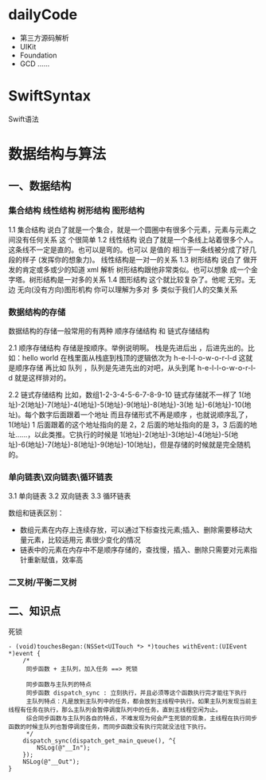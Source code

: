 # dailyCode

* 第三方源码解析
* UIKit
* Foundation
* GCD
……


# SwiftSyntax
Swift语法

# 数据结构与算法

## 一、数据结构

### 集合结构 线性结构 树形结构 图形结构

1.1 集合结构 说白了就是一个集合，就是一个圆圈中有很多个元素，元素与元素之间没有任何关系 这 个很简单
1.2 线性结构 说白了就是一个条线上站着很多个人。 这条线不一定是直的。也可以是弯的。也可以 是值的 相当于一条线被分成了好几段的样子 (发挥你的想象力)。 线性结构是一对一的关系
1.3 树形结构 说白了 做开发的肯定或多或少的知道 xml 解析 树形结构跟他非常类似。也可以想象
成一个金字塔。树形结构是一对多的关系
1.4 图形结构 这个就比较复杂了。他呢 无穷。无边 无向(没有方向)图形机构 你可以理解为多对
多 类似于我们人的交集关系


### 数据结构的存储

数据结构的存储一般常用的有两种 顺序存储结构 和 链式存储结构

2.1 顺序存储结构
存储是按顺序。举例说明啊。 栈是先进后出 ，后进先出的。比如：hello world 在栈里面从栈底到栈顶的逻辑依次为 h-e-l-l-o-w-o-r-l-d 这就是顺序存储 再比如 队列 ，队列是先进先出的对吧，从头到尾 h-e-l-l-o-w-o-r-l-d 就是这样排对的。

2.2 链式存储结构
比如，数组1-2-3-4-5-6-7-8-9-10 链式存储就不一样了 1(地址)-2(地址)-7(地址)-4(地址)-5(地址)-9(地址)-8(地址)-3(地 址)-6(地址)-10(地址)。每个数字后面跟着一个地址 而且存储形式不再是顺序 ，也就说顺序乱了，1(地址) 1 后面跟着的这个地址指向的是 2，2 后面的地址指向的是 3，3 后面的地址……，以此类推。它执行的时候是 1(地址)-2(地址)-3(地址)-4(地址)-5(地址)-6(地址)-7(地址)-8(地址)-9(地址)-10(地址)，但是存储的时候就是完全随机的。

### 单向链表\双向链表\循环链表

3.1 单向链表
3.2 双向链表
3.3 循环链表


数组和链表区别：
* 数组元素在内存上连续存放，可以通过下标查找元素;插入、删除需要移动大量元素，比较适用元 素很少变化的情况
* 链表中的元素在内存中不是顺序存储的，查找慢，插入、删除只需要对元素指针重新赋值，效率高


### 二叉树/平衡二叉树

## 二、知识点

死锁
```
- (void)touchesBegan:(NSSet<UITouch *> *)touches withEvent:(UIEvent *)event {
    /*
     同步函数 + 主队列，加入任务 ==> 死锁
     
     同步函数与主队列的特点
     同步函数 dispatch_sync : 立刻执行，并且必须等这个函数执行完才能往下执行
     主队列特点：凡是放到主队列中的任务，都会放到主线程中执行。如果主队列发现当前主线程有任务在执行，那么主队列会暂停调度队列中的任务，直到主线程空闲为止。
     综合同步函数与主队列各自的特点，不难发现为何会产生死锁的现象，主线程在执行同步函数的时候主队列也暂停调度任务，而同步函数没有执行完就没法往下执行。
     */
    dispatch_sync(dispatch_get_main_queue(), ^{
        NSLog(@"__In");
    });
    NSLog(@"__Out");
}
```